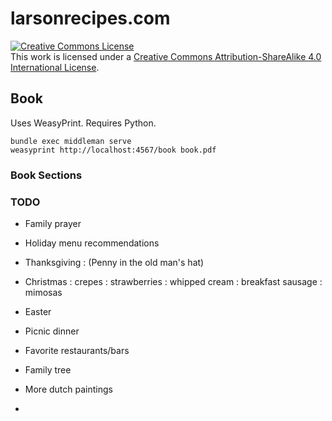 # larsonrecipes.com

<a rel="license" href="http://creativecommons.org/licenses/by-sa/4.0/"><img alt="Creative Commons License" style="border-width:0" src="https://i.creativecommons.org/l/by-sa/4.0/88x31.png" /></a><br />This work is licensed under a <a rel="license" href="http://creativecommons.org/licenses/by-sa/4.0/">Creative Commons Attribution-ShareAlike 4.0 International License</a>.

## Book

Uses WeasyPrint. Requires Python.

```
bundle exec middleman serve
weasyprint http://localhost:4567/book book.pdf
```

### Book Sections

### TODO

* Family prayer

* Holiday menu recommendations
- Thanksgiving
: (Penny in the old man's hat)

- Christmas 
: crepes
: strawberries
: whipped cream
: breakfast sausage
: mimosas

- Easter

* Picnic dinner

* Favorite restaurants/bars

* Family tree

* More dutch paintings

*
